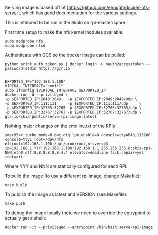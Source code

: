 
Serving image is based off of [https://github.com/ehough/docker-nfs-server], which has good documentation
for the various settings.

This is intended to be run in the Skolo on rpi-master/spare.


First time setup to make the nfs kernel modules available:

    sudo modprobe nfs
    sudo modprobe nfsd

Authenticate with GCS so the docker image can be pulled:

    python print_auth_token.py | docker login -u oauth2accesstoken --password-stdin https://gcr.io


    EXPORTED_IP="192.168.1.100"
    VIRTUAL_INTERFACE="eno1:1"
    sudo ifconfig $VIRTUAL_INTERFACE $EXPORTED_IP
    docker run -d --privileged \
    -p $EXPORTED_IP:2049:2049   -p $EXPORTED_IP:2049:2049/udp \
    -p $EXPORTED_IP:111:111     -p $EXPORTED_IP:111:111/udp     \
    -p $EXPORTED_IP:32765:32765 -p $EXPORTED_IP:32765:32765/udp \
    -p $EXPORTED_IP:32767:32767 -p $EXPORTED_IP:32767:32767/udp \
    gcr.io/skia-public/serve-rpi-image:latest

Nothing major changes on the cmdline.txt of the RPIs

    smsc95xx.turbo_mode=N dwc_otg.lpm_enable=0 console=ttyAMA0,115200 console=tty1 root=/dev/nfs nfsroot=192.168.1.100:/opt/prod/root,nfsvers=3 ip=192.168.1.YYY:192.168.1.100:192.168.1.1:255.255.255.0:skia-rpi-NNN:eth0:off:8.8.8.8:8.8.4.4 elevator=deadline fsck.repair=yes rootwait

Where YYY and NNN are statically configured for each RPI.

To build the image (to use a different rpi image, change Makefile):

    make build

To publish the image as latest and VERSION (see Makefile):

    make push


To debug the image locally (note we need to override the entrypoint to actually get a shell):

    docker run -it --privileged --entrypoint /bin/bash serve-rpi-image